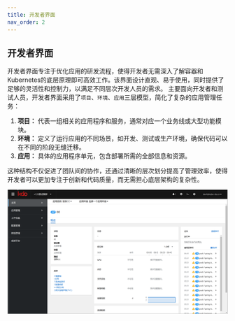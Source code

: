 ```yaml
---
title: 开发者界面
nav_order: 2
---
```


## 开发者界面
开发者界面专注于优化应用的研发流程，使得开发者无需深入了解容器和Kubernetes的底层原理即可高效工作。该界面设计直观、易于使用，同时提供了足够的灵活性和控制力，以满足不同层次开发人员的需求。
主要面向开发者和测试人员，开发者界面采用了`项目`、`环境`、`应用`三层模型，简化了复杂的应用管理任务：

1. **项目：** 代表一组相关的应用程序和服务，通常对应一个业务线或大型功能模块。
2. **环境：** 定义了运行应用的不同场景，如开发、测试或生产环境，确保代码可以在不同的阶段无缝迁移。
3. **应用：** 具体的应用程序单元，包含部署所需的全部信息和资源。

这种结构不仅促进了团队间的协作，还通过清晰的层次划分提高了管理效率，使得开发者可以更加专注于创新和代码质量，而无需担心底层架构的复杂性。

![开发者界面](imgs/dev-start.gif)